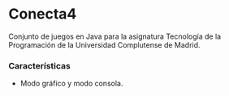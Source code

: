 # Conecta4

Conjunto de juegos en Java para la asignatura Tecnología de la Programación de la Universidad Complutense de Madrid.

### Características

 - Modo gráfico y modo consola.

